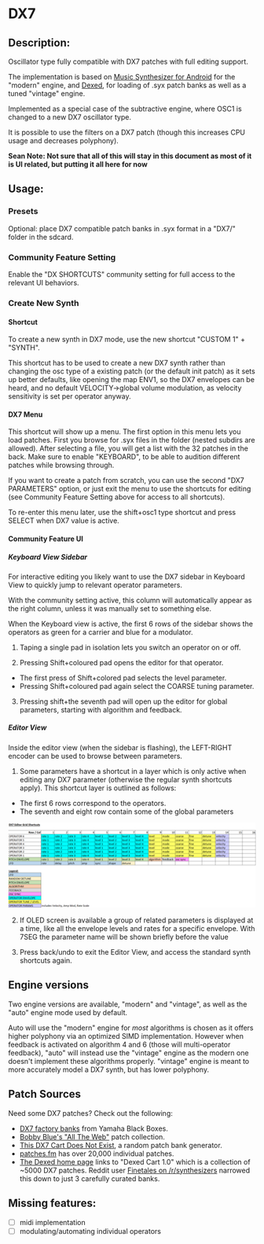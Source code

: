 # DX7

## Description:

Oscillator type fully compatible with DX7 patches with full editing support.

The implementation is based on
[Music Synthesizer for Android](https://github.com/google/music-synthesizer-for-android) for the
"modern" engine, and [Dexed](https://github.com/asb2m10/dexed), for loading
of .syx patch banks as well as a tuned "vintage" engine.

Implemented as a special case of the subtractive engine, where OSC1 is changed to a new DX7 oscillator type.

It is possible to use the filters on a DX7 patch (though this increases CPU usage and decreases polyphony).

**Sean Note: Not sure that all of this will stay in this document as most of it is UI related, but putting it all here for now**

## Usage:

### Presets

Optional: place DX7 compatible patch banks in .syx format in a "DX7/" folder in the sdcard.

### Community Feature Setting

Enable the "DX SHORTCUTS" community setting for full access to the relevant UI behaviors.

### Create New Synth

#### Shortcut

To create a new synth in DX7 mode, use the new shortcut "CUSTOM 1" + "SYNTH".

This shortcut has to be used to create a new DX7 synth
rather than changing the osc type of a existing patch (or the default init patch)
as it sets up better defaults, like opening the map ENV1, so the
DX7 envelopes can be heard, and no default VELOCITY->global volume
modulation, as velocity sensitivity is set per operator anyway.

#### DX7 Menu

This shortcut will show up a menu. The first option in this menu lets you load patches.
First you browse for .syx files in the folder (nested subdirs are allowed).
After selecting a file, you will get a list with the 32 patches in the back.
Make sure to enable "KEYBOARD", to be able to audition different patches while browsing through.

If you want to create a patch from scratch, you can use the second "DX7 PARAMETERS" option,
or just exit the menu to use the shortcuts for editing (see Community Feature Setting above for access to all shortcuts).

To re-enter this menu later, use the shift+osc1 type shortcut and press SELECT when DX7 value is active.

#### Community Feature UI

##### Keyboard View Sidebar

For interactive editing you likely want to use the DX7 sidebar in Keyboard View to quickly jump to relevant operator parameters.

With the community setting active, this column will automatically appear as the right column,
unless it was manually set to something else.

When the Keyboard view is active, the first 6 rows of the sidebar shows the operators as green for a carrier and blue for a modulator.

1. Taping a single pad in isolation lets you switch an operator on or off. 

2. Pressing Shift+coloured pad opens the editor for that operator. 
- The first press of Shift+colored pad selects the level parameter.
- Pressing Shift+coloured pad again select the COARSE tuning parameter.

3. Pressing shift+the seventh pad will open up the editor for global parameters, starting with algorithm and feedback.

##### Editor View

Inside the editor view (when the sidebar is flashing), the LEFT-RIGHT encoder can be used
to browse between parameters.

1. Some parameters have a shortcut in a layer which is only active when editing any DX7 parameter (otherwise the regular synth shortcuts apply). This shortcut layer is outlined as follows:

- The first 6 rows correspond to the operators.
- The seventh and eight row contain some of the global parameters

![An image of the Synthstrom Deluge DX7 Editor Grid Shortcuts](../../../../../images/dx7-editor-grid-shortcuts.png "Synthstrom Deluge DX7 Editor Grid Shortcuts")

2. If OLED screen is available a group of related parameters is displayed at a time, like all the envelope levels and rates
for a specific envelope. With 7SEG the parameter name will be shown briefly before the value

3. Press back/undo to exit the Editor View, and access the standard synth shortcuts again.

## Engine versions

Two engine versions are available, "modern" and "vintage", as well as the "auto" engine
mode used by default.

Auto will use the "modern" engine for _most_ algorithms
is chosen as it offers higher polyphony via an optimized SIMD implementation.
However when feedback is activated on algorithm 4 and 6 (those will multi-operator feedback),
"auto" will instead use the "vintage" engine as the modern one doesn't implement these algorithms properly.
"vintage" engine is meant to more accurately model a DX7 synth, but has lower polyphony.

## Patch Sources
Need some DX7 patches? Check out the following:

 - [DX7 factory banks](https://yamahablackboxes.com/collection/yamaha-dx7-synthesizer/patches/) from Yamaha Black Boxes.
 - [Bobby Blue's "All The Web"](http://bobbyblues.recup.ch/yamaha_dx7/dx7_patches.html) patch collection.
 - [This DX7 Cart Does Not Exist](https://www.thisdx7cartdoesnotexist.com/), a random patch bank generator.
 - [patches.fm](https://patches.fm/patches/) has over 20,000 individual patches.
 - [The Dexed home page](https://asb2m10.github.io/dexed/) links to "Dexed Cart 1.0" which is a collection of ~5000 DX7 patches. Reddit user [Finetales on /r/synthesizers](https://www.reddit.com/r/synthesizers/comments/e4jkt7/my_curated_dexeddx7_patches_3_banks/)  narrowed this down to just 3 carefully curated banks.

## Missing features:

- [ ] midi implementation
- [ ] modulating/automating individual operators